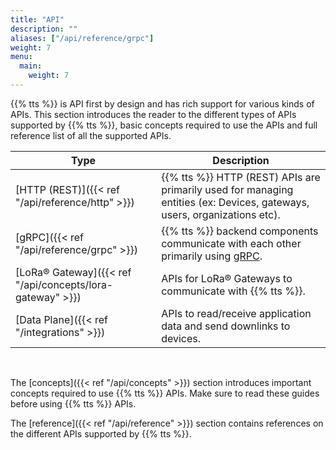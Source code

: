 ```yaml
---
title: "API"
description: ""
aliases: ["/api/reference/grpc"]
weight: 7
menu:
  main:
    weight: 7
---
```


{{% tts %}} is API first by design and has rich support for various kinds of APIs. This section introduces the reader to the different types of APIs supported by {{% tts %}}, basic concepts required to use the APIs and full reference list of all the supported APIs.

<!-- more -->

<div class="fixed-table table-api">

| Type                                                      | Description                                                                                                              |
| --------------------------------------------------------- | ------------------------------------------------------------------------------------------------------------------------ |
| [HTTP (REST)]({{< ref "/api/reference/http" >}})          | {{% tts %}} HTTP (REST) APIs are primarily used for managing entities (ex: Devices, gateways, users, organizations etc). |
| [gRPC]({{< ref "/api/reference/grpc" >}})                 | {{% tts %}} backend components communicate with each other primarily using [gRPC](https://grpc.io/).                     |
| [LoRa® Gateway]({{< ref "/api/concepts/lora-gateway" >}}) | APIs for LoRa® Gateways to communicate with {{% tts %}}.                                                                 |
| [Data Plane]({{< ref "/integrations" >}})                 | APIs to read/receive application data and send downlinks to devices.                                                     |

</div>

<br/>

The [concepts]({{< ref "/api/concepts" >}}) section introduces important concepts required to use {{% tts %}} APIs. Make sure to read these guides before using {{% tts %}} APIs.

The [reference]({{< ref "/api/reference" >}}) section contains references on the different APIs supported by {{% tts %}}.
